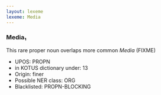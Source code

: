 ```yaml
---
layout: lexeme
lexeme: Media
---
```


###  Media₁

This rare proper noun overlaps more common *Media* (FIXME)
* UPOS:  PROPN
* in KOTUS dictionary under:  13
* Origin:  finer
* Possible NER class:  ORG
* Blacklisted:  PROPN-BLOCKING


